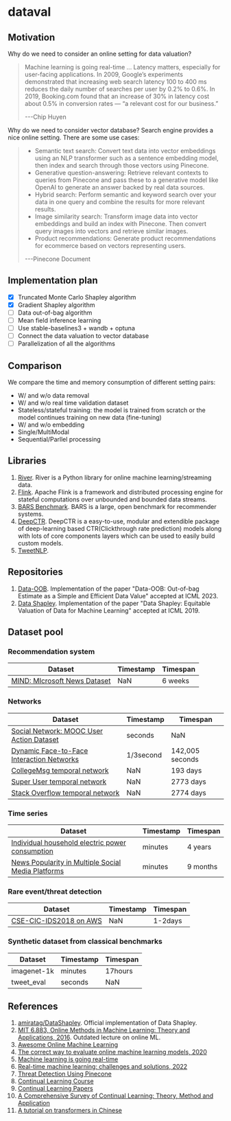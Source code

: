 # dataval

## Motivation

Why do we need to consider an online setting for data valuation?

> Machine learning is going real-time ... Latency matters, especially for user-facing applications. In 2009, Google’s experiments demonstrated that increasing web search latency 100 to 400 ms reduces the daily number of searches per user by 0.2% to 0.6%. In 2019, Booking.com found that an increase of 30% in latency cost about 0.5% in conversion rates — “a relevant cost for our business.”
>
> ---Chip Huyen

Why do we need to consider vector database? Search engine provides a nice online setting. There are some use cases:

> - Semantic text search: Convert text data into vector embeddings using an NLP transformer such as a sentence embedding model, then index and search through those vectors using Pinecone.
> - Generative question-answering: Retrieve relevant contexts to queries from Pinecone and pass these to a generative model like OpenAI to generate an answer backed by real data sources.
> - Hybrid search: Perform semantic and keyword search over your data in one query and combine the results for more relevant results.
> - Image similarity search: Transform image data into vector embeddings and build an index with Pinecone. Then convert query images into vectors and retrieve similar images.
> - Product recommendations: Generate product recommendations for ecommerce based on vectors representing users.
>
> ---Pinecone Document

## Implementation plan

- [x] Truncated Monte Carlo Shapley algorithm
- [x] Gradient Shapley algorithm
- [ ] Data out-of-bag algorithm
- [ ] Mean field inference learning
- [ ] Use stable-baselines3 + wandb + optuna
- [ ] Connect the data valuation to vector database
- [ ] Parallelization of all the algorithms

## Comparison

We compare the time and memory consumption of different setting pairs:

- W/ and w/o data removal
- W/ and w/o real time validation dataset
- Stateless/stateful training: the model is trained from scratch or the model continues training on new data (fine-tuning)
- W/ and w/o embedding
- Single/MultiModal
- Sequential/Parllel processing

## Libraries

1. [River](https://github.com/online-ml/river/). River is a Python library for online machine learning/streaming data.
2. [Flink](https://flink.apache.org/). Apache Flink is a framework and distributed processing engine for stateful computations over unbounded and bounded data streams.
3. [BARS Benchmark](https://openbenchmark.github.io/BARS/index.html#). BARS is a large, open benchmark for recommender systems.
4. [DeepCTR](https://github.com/shenweichen/DeepCTR). DeepCTR is a easy-to-use, modular and extendible package of deep-learning based CTR(Clickthrough rate prediction) models along with lots of core components layers which can be used to easily build custom models.
5. [TweetNLP](https://tweetnlp.org/).

## Repositories

1. [Data-OOB](https://github.com/ykwon0407/dataoob/tree/main). Implementation of the paper "Data-OOB: Out-of-bag Estimate as a Simple and Efficient Data Value" accepted at ICML 2023.
2. [Data Shapley](https://github.com/shuqike/DataShapley). Implementation of the paper "Data Shapley: Equitable Valuation of Data for Machine Learning" accepted at ICML 2019.

## Dataset pool

### Recommendation system

| Dataset | Timestamp | Timespan |
| ------- | --------- | -------- |
| [MIND: MIcrosoft News Dataset](https://msnews.github.io/) | NaN | 6 weeks |

### Networks

| Dataset | Timestamp | Timespan |
| ------- | --------- | -------- |
| [Social Network: MOOC User Action Dataset](https://snap.stanford.edu/data/act-mooc.html) | seconds | NaN |
| [Dynamic Face-to-Face Interaction Networks](https://snap.stanford.edu/data/comm-f2f-Resistance.html) | 1/3second | 142,005 seconds |
| [CollegeMsg temporal network](https://snap.stanford.edu/data/CollegeMsg.html) | NaN  | 193 days |
| [Super User temporal network](https://snap.stanford.edu/data/sx-superuser.html) | NaN | 2773 days |
| [Stack Overflow temporal network](https://snap.stanford.edu/data/sx-stackoverflow.html) | NaN | 2774 days |

### Time series

| Dataset | Timestamp | Timespan |
| ------- | --------- | -------- |
| [Individual household electric power consumption](https://archive-beta.ics.uci.edu/dataset/235/individual+household+electric+power+consumption) | minutes | 4 years |
| [News Popularity in Multiple Social Media Platforms](https://archive-beta.ics.uci.edu/dataset/432/news+popularity+in+multiple+social+media+platforms) | minutes | 9 months |

### Rare event/threat detection

| Dataset | Timestamp | Timespan |
| ------- | --------- | -------- |
| [CSE-CIC-IDS2018 on AWS](https://www.unb.ca/cic/datasets/ids-2018.html) | NaN | 1-2days |

### Synthetic dataset from classical benchmarks

| Dataset | Timestamp | Timespan |
| ------- | --------- | -------- |
| imagenet-1k | minutes | 17hours |
| tweet_eval | seconds | NaN |

## References

1. [amiratag/DataShapley](https://github.com/amiratag/DataShapley). Official implementation of Data Shapley.
2. [MIT 6.883, Online Methods in Machine Learning: Theory and Applications, 2016](https://www.mit.edu/~rakhlin/6.883/). Outdated lecture on online ML.
3. [Awesome Online Machine Learning](https://github.com/online-ml/awesome-online-machine-learning)
4. [The correct way to evaluate online machine learning models, 2020](https://maxhalford.github.io/blog/online-learning-evaluation/)
5. [Machine learning is going real-time](https://huyenchip.com/2020/12/27/real-time-machine-learning.html)
6. [Real-time machine learning: challenges and solutions, 2022](https://huyenchip.com/2022/01/02/real-time-machine-learning-challenges-and-solutions.html)
7. [Threat Detection Using Pinecone](https://docs.pinecone.io/docs/it-threat-detection)
8. [Continual Learning Course](https://course.continualai.org/)
9. [Continual Learning Papers](https://github.com/ContinualAI/continual-learning-papers)
10. [A Comprehensive Survey of Continual Learning: Theory, Method and Application](https://arxiv.org/abs/2302.00487)
11. [A tutorial on transformers in Chinese](https://www.huaxiaozhuan.com/)
